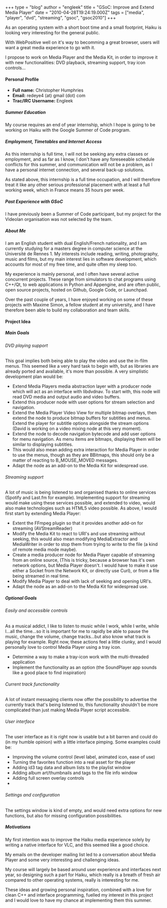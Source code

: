 +++
type = "blog"
author = "engleek"
title = "GSoC: Improve and Extend Media Player"
date = "2010-04-28T19:24:19.000Z"
tags = ["media", "player", "dvd", "streaming", "gsoc", "gsoc2010"]
+++

As an operating system with a short boot time and a small footprint, Haiku is looking very interesting for the general public.

With WebPositive well on it's way to becomming a great browser, users will want a great media experience to go with it.

I propose to work on Media Player and the Media Kit, in order to improve it with new functionalities: DVD playback, streaming support, tray icon controls...

<!--more-->

<h4 class="icon-person-medium">Personal Profile</h4>
<ul>
 <li><strong>Full name:</strong> Christopher Humphries</li>
 <li><strong>Email:</strong> redeye4 (at) gmail (dot) com</li>
 <li><strong>Trac/IRC Username:</strong> Engleek</li>
</ul>

<h5>Summer Education</h5>

My course requires an end of year internship, which I hope is going to be working on Haiku with the Google Summer of Code program.

<h5>Employment, Timetables and Internet Access</h5>

As this internship is full time, I will not be seeking any extra classes or employment, and as far as I know, I don't have any foreseeable schedule conflicts for this summer, and communication will not be a problem, as I have a personal internet connection, and several back-up solutions.

As stated above, this internship is a full time occupation, and I will therefore treat it like any other serious professional placement with at least a full working week, which in France means 35 hours per week.

<h5>Past Experience with GSoC</h5>

I have previously been a Summer of Code participant, but my project for the Videolan organisation was not selected by the team.

<h5>About Me</h5>

I am an English student with dual English/French nationality, and I am currently studying for a masters degree in computer science at the Université de Rennes 1. My interests include reading, writing, photography, music and films, but my main interest lies in software development, which accounts for most of my free time, and quite often my sleep too.

My experience is mainly personal, and I often have several active concurrent projects. These range from simulators to chat programs using C++/Qt, to web applications in Python and Appengine, and are often public, open source projects, hosted on Github, Google Code, or Launchpad.

Over the past couple of years, I have enjoyed working on some of these projects with Maxime Simon, a fellow student at my university, and I have therefore been able to build my collaboration and team skills.

<h4 class="icon-ide-project-medium">Project Idea</h4>

<h5>Main Goals</h5>

<h6>DVD playing support</h6>

This goal implies both being able to play the video and use the in-film menus.
This seemed like a very hard task to begin with, but as libraries are already ported and available, it's more than possible.
A very simplistic development plan would be:

<ul>
 <li>Extend Media Players media abstraction layer with a producer node which will act as an interface with libdvdnav. To start with, this node will read DVD media and output audio and video buffers.</li>
 <li>Extend this producer node with user options for stream selection and navigation.</li>
 <li>Extend the Media Player Video View for multiple bitmap overlays, then extend the node to produce bitmap buffers for subtitles and menus. Extend the player for subtitle options alongside the stream options (David is working on a video mixing node at this very moment).</li>
 <li>Extend the node to decode navigation bytecode and add user options for menu navigation. As menu items are bitmaps, displaying them will be similar to displaying subtitles.</li>
 <li>This would also mean adding extra interaction for Media Player in order to use the menus, though as they are BBitmaps, this should only be a matter of reacting to B_MOUSE_MOVED messages.</li>
 <li>Adapt the node as an add-on to the Media Kit for widespread use.</li>
</ul>

<h6>Streaming support</h6>

A lot of music is being listened to and organised thanks to online services (Spotify and Last.fm for example).
Implementing support for streaming would make using these services possible, and extended to video, would also make technologies such as HTML5 video possible.
As above, I would first start by extending Media Player:
<ul>
 <li>Extent the FFmpeg plugin so that it provides another add-on for streaming (AVStreamReader)</li>
 <li>Modify the Media Kit to react to URI's and use streaming without seeking, this would also mean modifying MediaExtractor and MediaWriter in order to stop them from trying to write to the file (a kind of remote media mode maybe).</li>
 <li>Create a media producer node for Media Player capable of streaming from an online source, (This is tricky, because a browser has it's own network options, but Media Player doesn't. I would have to make it use either a Socket from the Network Kit, or directly use Curl), or from a file being streamed in real time.</li>
 <li>Modify Media Player to deal with lack of seeking and opening URI's.</li>
 <li>Adapt the node as an add-on to the Media Kit for widespread use.</li>
</ul>

<h5>Optional Goals</h5>

<h6>Easily and accessible controls</h6>

As a musical addict, I like to listen to music while I work, while I write, while I...all the time...so it is important for me to rapidly be able to pause the music, change the volume, change tracks...but also know what track is playing for example.
Right now, these actions feel a little clunky, and I would personally love to control Media Player using a tray icon.
<ul>
 <li>Determine a way to make a tray-icon work with the multi-threaded application</li>
 <li>Implement the functionality as an option (the SoundPlayer app sounds like a good place to find inspiration)</li>
</ul>

<h6>Current track functionality</h6>

A lot of instant messaging clients now offer the possibility to advertise the currently track that's being listened to, this functionality shouldn't be more complicated than just making Media Player script accessible.

<h6>User interface</h6>

The user interface as it is right now is usable but a bit barren and could do (in my humble opinion) with a little interface pimping.
Some examples could be:

<ul>
 <li>Improving the volume control (level label, animated icon, ease of use)</li>
 <li>Turning the favorites function into a real asset for the player</li>
 <li>Adding id3 tag data and album lists to the playlist window</li>
 <li>Adding album art/thumbnails and tags to the file info window</li>
 <li>Adding full screen overlay controls</li>
 <li></li>
</ul>

<h6>Settings and configuration</h6>

The settings window is kind of empty, and would need extra options for new functions, but also for missing configuration possibilities.

<h5>Motivations</h5>

My first intention was to improve the Haiku media experience solely by writing a native interface for VLC, and this seemed like a good choice.

My emails on the developer mailing list led to a conversation about Media Player and some very interesting and challenging ideas.

My course will largely be based around user experience and interfaces next year, so designing such a part for Haiku, which really is a breath of fresh air compared to other operating systems, really is interesting for me.

These ideas and growing personal inspiration, combined with a love for clean C++ and interface programming, fuelled my interest in this project and I would love to have my chance at implementing them this summer.